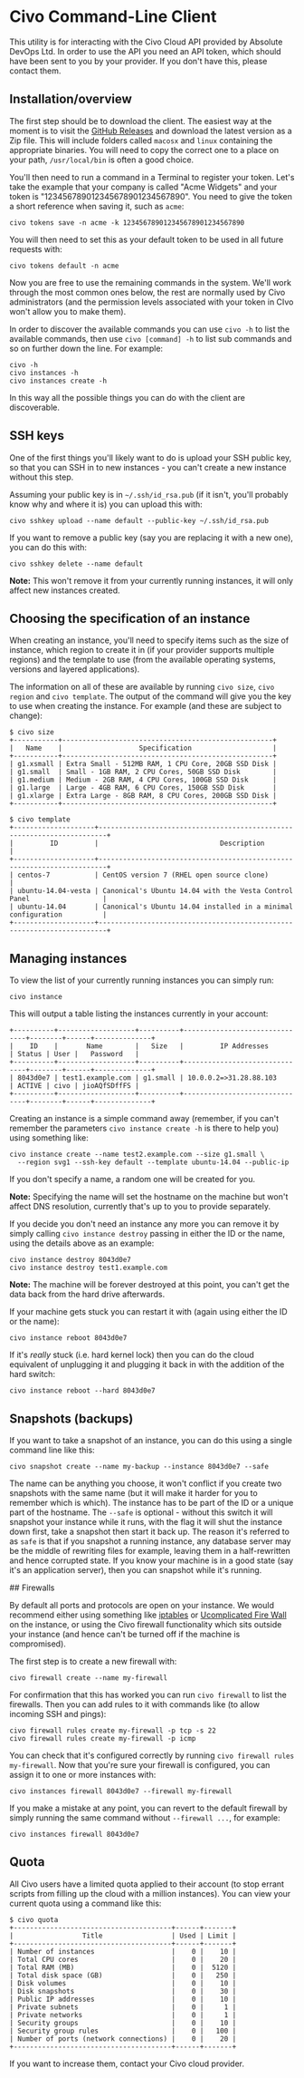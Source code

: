 # Civo Command-Line Client

This utility is for interacting with the Civo Cloud API provided by Absolute DevOps Ltd. In order to use the API you need an API token, which should have been sent to you by your provider. If you don't have this, please contact them.

## Installation/overview

The first step should be to download the client.  The easiest way at the moment is to visit the [GitHub Releases](https://github.com/absolutedevops/civo/releases) and download the latest version as a Zip file.  This will include folders called `macosx` and `linux` containing the appropriate binaries.  You will need to copy the correct one to a place on your path, `/usr/local/bin` is often a good choice.

You'll then need to run a command in a Terminal to register your token. Let's take the example that your company is called "Acme Widgets" and your token is "123456789012345678901234567890". You need to give the token a short reference when saving it, such as `acme`:

```
civo tokens save -n acme -k 123456789012345678901234567890
```

You will then need to set this as your default token to be used in all future requests with:

```
civo tokens default -n acme
```

Now you are free to use the remaining commands in the system. We'll work through the most common ones below, the rest are normally used by Civo administrators (and the permission levels associated with your token in CIvo won't allow you to make them).

In order to discover the available commands you can use `civo -h` to list the available commands, then use `civo [command] -h` to list sub commands and so on further down the line.  For example:

```
civo -h
civo instances -h
civo instances create -h
```

In this way all the possible things you can do with the client are discoverable.


## SSH keys

One of the first things you'll likely want to do is upload your SSH public key, so that you can SSH in to new instances - you can't create a new instance without this step.

Assuming your public key is in `~/.ssh/id_rsa.pub` (if it isn't, you'll probably know why and where it is) you can upload this with:

```
civo sshkey upload --name default --public-key ~/.ssh/id_rsa.pub
```

If you want to remove a public key (say you are replacing it with a new one), you can do this with:

```
civo sshkey delete --name default
```

**Note:** This won't remove it from your currently running instances, it will only affect new instances created.


## Choosing the specification of an instance
When creating an instance, you'll need to specify items such as the size of instance, which region to create it in (if your provider supports multiple regions) and the template to use (from the available operating systems, versions and layered applications).

The information on all of these are available by running `civo size`, `civo region` and `civo template`.  The output of the command will give you the key to use when creating the instance.  For example (and these are subject to change):

```
$ civo size
+-----------+----------------------------------------------------+
|   Name    |                   Specification                    |
+-----------+----------------------------------------------------+
| g1.xsmall | Extra Small - 512MB RAM, 1 CPU Core, 20GB SSD Disk |
| g1.small  | Small - 1GB RAM, 2 CPU Cores, 50GB SSD Disk        |
| g1.medium | Medium - 2GB RAM, 4 CPU Cores, 100GB SSD Disk      |
| g1.large  | Large - 4GB RAM, 6 CPU Cores, 150GB SSD Disk       |
| g1.xlarge | Extra Large - 8GB RAM, 8 CPU Cores, 200GB SSD Disk |
+-----------+----------------------------------------------------+

$ civo template
+--------------------+------------------------------------------------------------------------+
|         ID         |                              Description                               |
+--------------------+------------------------------------------------------------------------+
| centos-7           | CentOS version 7 (RHEL open source clone)                              |
| ubuntu-14.04-vesta | Canonical's Ubuntu 14.04 with the Vesta Control Panel                  |
| ubuntu-14.04       | Canonical's Ubuntu 14.04 installed in a minimal configuration          |
+--------------------+------------------------------------------------------------------------+
```


## Managing instances

To view the list of your currently running instances you can simply run:

```
civo instance
```

This will output a table listing the instances currently in your account:

```
+----------+-------------------+----------+-------------------------------+--------+------+--------------+
|    ID    |       Name        |   Size   |         IP Addresses          | Status | User |   Password   |
+----------+-------------------+----------+-------------------------------+--------+------+--------------+
| 8043d0e7 | test1.example.com | g1.small | 10.0.0.2=>31.28.88.103        | ACTIVE | civo | jioAQfSDffFS |
+----------+-------------------+----------+-------------------------------+--------+------+--------------+
```

Creating an instance is a simple command away (remember, if you can't remember the parameters `civo instance create -h` is there to help you) using something like:

```
civo instance create --name test2.example.com --size g1.small \
  --region svg1 --ssh-key default --template ubuntu-14.04 --public-ip
```

If you don't specify a name, a random one will be created for you.

**Note:** Specifying the name will set the hostname on the machine but won't affect DNS resolution, currently that's up to you to provide separately.

If you decide you don't need an instance any more you can remove it by simply calling `civo instance destroy` passing in either the ID or the name, using the details above as an example:

```
civo instance destroy 8043d0e7
civo instance destroy test1.example.com
```

**Note:** The machine will be forever destroyed at this point, you can't get the data back from the hard drive afterwards.

If your machine gets stuck you can restart it with (again using either the ID or the name):

```
civo instance reboot 8043d0e7
```

If it's *really* stuck (i.e. hard kernel lock) then you can do the cloud equivalent of unplugging it and plugging it back in with the addition of the hard switch:

```
civo instance reboot --hard 8043d0e7
```

## Snapshots (backups)

If you want to take a snapshot of an instance, you can do this using a single command line like this:

```
civo snapshot create --name my-backup --instance 8043d0e7 --safe
```

The name can be anything you choose, it won't conflict if you create two snapshots with the same name (but it will make it harder for you to remember which is which).  The instance has to be part of the ID or a unique part of the hostname.  The `--safe` is optional - without this switch it will snapshot your instance while it runs, with the flag it will shut the instance down first, take a snapshot then start it back up.  The reason it's referred to as `safe` is that if you snapshot a running instance, any database server may be the middle of rewriting files for example, leaving them in a half-rewritten and hence corrupted state. If you know your machine is in a good state (say it's an application server), then you can snapshot while it's running.

## Firewalls

By default all ports and protocols are open on your instance.  We would recommend either using something like [iptables](http://netfilter.org/projects/iptables/) or [Ucomplicated Fire Wall](https://help.ubuntu.com/community/UFW) on the instance, or using the Civo firewall functionality which sits outside your instance (and hence can't be turned off if the machine is compromised).

The first step is to create a new firewall with:

```
civo firewall create --name my-firewall
```

For confirmation that this has worked you can run `civo firewall` to list the firewalls. Then you can add rules to it with commands like (to allow incoming SSH and pings):

```
civo firewall rules create my-firewall -p tcp -s 22
civo firewall rules create my-firewall -p icmp
```

You can check that it's configured correctly by running `civo firewall rules my-firewall`. Now that you're sure your firewall is configured, you can assign it to one or more instances with:

```
civo instances firewall 8043d0e7 --firewall my-firewall
```

If you make a mistake at any point, you can revert to the default firewall by simply running the same command without `--firewall ...`, for example:

```
civo instances firewall 8043d0e7
```

## Quota

All Civo users have a limited quota applied to their account (to stop errant scripts from filling up the cloud with a million instances).  You can view your current quota using a command like this:

```
$ civo quota
+---------------------------------------+------+-------+
|                 Title                 | Used | Limit |
+---------------------------------------+------+-------+
| Number of instances                   |    0 |    10 |
| Total CPU cores                       |    0 |    20 |
| Total RAM (MB)                        |    0 |  5120 |
| Total disk space (GB)                 |    0 |   250 |
| Disk volumes                          |    0 |    10 |
| Disk snapshots                        |    0 |    30 |
| Public IP addresses                   |    0 |    10 |
| Private subnets                       |    0 |     1 |
| Private networks                      |    0 |     1 |
| Security groups                       |    0 |    10 |
| Security group rules                  |    0 |   100 |
| Number of ports (network connections) |    0 |    20 |
+---------------------------------------+------+-------+
```

If you want to increase them, contact your Civo cloud provider.
